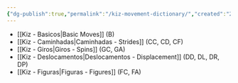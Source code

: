 ```yaml
---
{"dg-publish":true,"permalink":"/kiz-movement-dictionary/","created":"2024-09-09T10:45:48.919-04:00","updated":"2024-10-10T12:38:47.089-04:00"}
---
```



- [[Kiz - Basicos\|Basic Moves]] (B)
- [[Kiz - Caminhadas\|Caminhadas - Strides]] (CC, CD, CF)
- [[Kiz - Giros\|Giros - Spins]] (GC, GA)
- [[Kiz - Deslocamentos\|Deslocamentos - Displacement]] (DD, DL, DR, DP)
- [[Kiz - Figuras\|Figuras - Figures]] (FC, FA)
